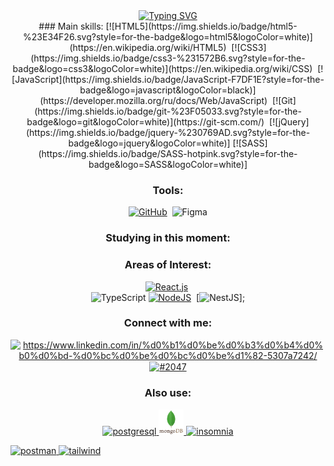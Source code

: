 <div align="center" margin-bottom="70px">
<a href="#"><img src="https://readme-typing-svg.herokuapp.com/?font=Roboto&size=40&duration=3000&pause=1000&color=00cc00&background=F1A94F00&center=true&vCenter=true&multiline=true&width=635&height=200&lines=Hi!+I+%27m+Valerii+-+;Frontend+Developer" alt="Typing SVG" /></a>
</div>

<div align="center">
### Main skills:
[![HTML5](https://img.shields.io/badge/html5-%23E34F26.svg?style=for-the-badge&logo=html5&logoColor=white)](https://en.wikipedia.org/wiki/HTML5)&nbsp;
[![CSS3](https://img.shields.io/badge/css3-%231572B6.svg?style=for-the-badge&logo=css3&logoColor=white)](https://en.wikipedia.org/wiki/CSS)&nbsp;
[![JavaScript](https://img.shields.io/badge/JavaScript-F7DF1E?style=for-the-badge&logo=javascript&logoColor=black)](https://developer.mozilla.org/ru/docs/Web/JavaScript)&nbsp;
[![Git](https://img.shields.io/badge/git-%23F05033.svg?style=for-the-badge&logo=git&logoColor=white)](https://git-scm.com/)&nbsp;
[![jQuery](https://img.shields.io/badge/jquery-%230769AD.svg?style=for-the-badge&logo=jquery&logoColor=white)]
[![SASS](https://img.shields.io/badge/SASS-hotpink.svg?style=for-the-badge&logo=SASS&logoColor=white)]

### Tools:
[![GitHub](https://img.shields.io/badge/GitHub-100000?style=for-the-badge&logo=github&logoColor=white)](https://github.com/All1in)&nbsp;
![Figma](https://img.shields.io/badge/figma-%23F24E1E.svg?style=for-the-badge&logo=figma&logoColor=white)

### Studying in this moment: 

### Areas of Interest:
[![React.js](https://img.shields.io/badge/React-20232A?style=for-the-badge&logo=react&logoColor=61DAFB)](https://reactjs.org/docs/getting-started.html)&nbsp;   
![TypeScript](https://img.shields.io/badge/typescript-%23007ACC.svg?style=for-the-badge&logo=typescript&logoColor=white)
[![NodeJS](https://img.shields.io/badge/node.js-6DA55F?style=for-the-badge&logo=node.js&logoColor=white)](https://nodejs.org/en/)&nbsp;
[![NestJS](https://img.shields.io/badge/-NestJs-ea2845?style=flat-square&logo=nestjs&logoColor=white)];

 </div>
 

<h3 align="center">Connect with me:</h3>

<p align="center">
<a href="https://www.linkedin.com/in/valera-oleinyk-38a18322b/" target="blank"><img align="center" src="https://raw.githubusercontent.com/rahuldkjain/github-profile-readme-generator/master/src/images/icons/Social/linked-in-alt.svg" alt="https://www.linkedin.com/in/%d0%b1%d0%be%d0%b3%d0%b4%d0%b0%d0%bd-%d0%bc%d0%be%d0%bc%d0%be%d1%82-5307a7242/" height="30" width="40" /></a>
<a href="https://discord.gg/#4551" target="blank"><img align="center" src="https://raw.githubusercontent.com/rahuldkjain/github-profile-readme-generator/master/src/images/icons/Social/discord.svg" alt="#2047" height="30" width="40" /></a>
</p>

<h3 align="center">Also use: </h3>
<p align="center"> 
<a href="https://www.postgresql.org/" target="_blank" rel="noreferrer"> <img src="https://img.shields.io/badge/postgresql-4169e1?style=for-the-badge&logo=postgresql&logoColor=white" alt="postgresql" width="40" height="40"/> </a> 
<a href="https://www.mongodb.com/" target="_blank" rel="noreferrer"> 
<img src="https://raw.githubusercontent.com/devicons/devicon/master/icons/mongodb/mongodb-original-wordmark.svg" alt="mongodb" width="40" height="40"/> </a> 
<a href="https://insomnia.rest/" target="_blank" rel="noreferrer"> 
<img src="https://img.shields.io/badge/Insomnia-4000BF?logo=insomnia&logoColor=white&style=for-the-badge" alt="insomnia" width="40" height="40"/> </a> 

<a href="https://postman.com" target="_blank" rel="noreferrer"> <img src="https://www.vectorlogo.zone/logos/getpostman/getpostman-icon.svg" alt="postman" width="40" height="40"/> </a> <a href="https://tailwindcss.com/" target="_blank" rel="noreferrer"> <img src="https://www.vectorlogo.zone/logos/tailwindcss/tailwindcss-icon.svg" alt="tailwind" width="40" height="40"/> </a> </p>

